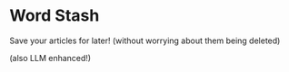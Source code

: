 # Word Stash

Save your articles for later! (without worrying about them being deleted)

(also LLM enhanced!)